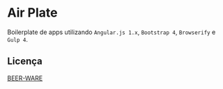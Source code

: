 # Air Plate

Boilerplate de apps utilizando `Angular.js 1.x`, `Bootstrap 4`, `Browserify` e `Gulp 4`.

## Licença

[BEER-WARE](LICENSE)
